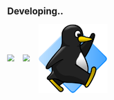 ## Developing..

<div style="display: flex; align-items: center;">
  <a href="https://github-readme-stats.vercel.app/api?username=tiagofcvale&show_icons=true&theme=transparent" style="margin-right: 20px;">
    <img height="160" src="https://github-readme-stats.vercel.app/api?username=tiagofcvale&show_icons=true&theme=transparent" />
  </a>
  <a href="https://github.com/tiagofcvale/convoychat" style="margin-right: 20px;">
    <img height="160" src="https://github-readme-stats.vercel.app/api/top-langs?username=tiagofcvale&layout=compact&langs_count=8&card_width=280&theme=transparent" />
  </a>
  <img height="160" src="https://github.com/tiagofcvale/ITWProject/blob/main/Images/org.supertuxproject.SuperTux.png?raw=true" alt="SuperTux" />
</div>
